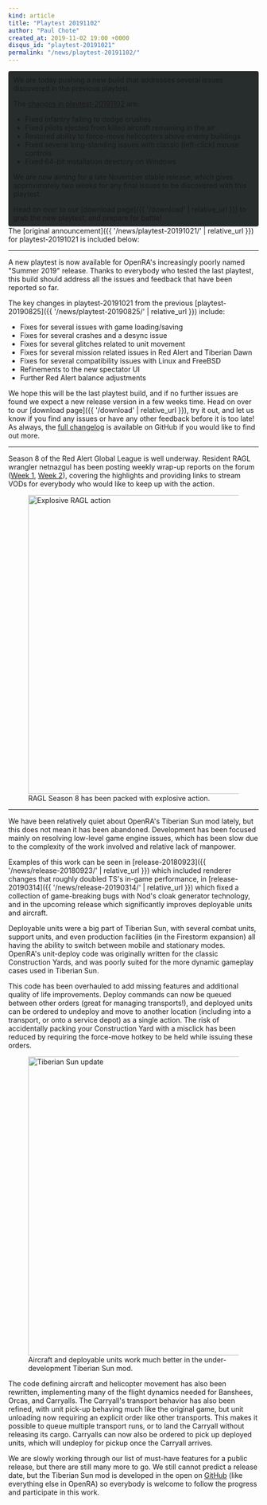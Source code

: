 ```yaml
---
kind: article
title: "Playtest 20191102"
author: "Paul Chote"
created_at: 2019-11-02 19:00 +0000
disqus_id: "playtest-20191021"
permalink: "/news/playtest-20191102/"
---
```



<div style="border-radius: 4px; background-color: #272d2c; padding: 5px">
<div style="margin: -10px 5px" markdown="1">

We are today pushing a new build that addresses several issues discovered in the previous playtest.

The [changes in playtest-20191102](https://github.com/OpenRA/OpenRA/wiki/Changelog/b86b6d003747ce23f955c9ce5ea578cdac993546) are:

* Fixed infantry failing to dodge crushes
* Fixed pilots ejected from killed aircraft remaining in the air
* Restored ability to force-move helicopters above enemy buildings
* Fixed several long-standing issues with classic (left-click) mouse controls
* Fixed 64-bit installation directory on Windows

We are now aiming for a late November stable release, which gives approximately two weeks for any final issues to be discovered with this playtest.

Head on over to our [download page]({{ '/download' | relative_url }}) to grab the new playtest, and prepare for battle!

</div>
</div>
The [original announcement]({{ '/news/playtest-20191021/' | relative_url }}) for playtest-20191021 is included below:

<hr />

A new playtest is now available for OpenRA's increasingly poorly named "Summer 2019" release. Thanks to everybody who tested the last playtest, this build should address all the issues and feedback that have been reported so far.

The key changes in playtest-20191021 from the previous [playtest-20190825]({{ '/news/playtest-20190825/' | relative_url }}) include:

* Fixes for several issues with game loading/saving
* Fixes for several crashes and a desync issue
* Fixes for several glitches related to unit movement
* Fixes for several mission related issues in Red Alert and Tiberian Dawn
* Fixes for several compatibility issues with Linux and FreeBSD
* Refinements to the new spectator UI
* Further Red Alert balance adjustments

We hope this will be the last playtest build, and if no further issues are found we expect a new release version in a few weeks time.
Head on over to our [download page]({{ '/download' | relative_url }}), try it out, and let us know if you find any issues or have any other feedback before it is too late!
As always, the [full changelog](https://github.com/OpenRA/OpenRA/wiki/Changelog/e9727bc4e669cdbd5d5b3bfa1e26946d2c4708c7) is available on GitHub if you would like to find out more.

<hr>

Season 8 of the Red Alert Global League is well underway. Resident RAGL wrangler netnazgul has been posting weekly wrap-up reports on the forum ([Week 1](https://forum.openra.net/viewtopic.php?f=85&t=21029), [Week 2](https://forum.openra.net/viewtopic.php?f=85&t=21031)), covering the highlights and providing links to stream VODs for everybody who would like to keep up with the action.

<figure>
  <img src="{{ '/images/news/20191021-ragl.gif' | relative_url }}" alt="Explosive RAGL action" width="600px" />
  <figcaption>RAGL Season 8 has been packed with explosive action.</figcaption>
</figure>

<hr>

We have been relatively quiet about OpenRA's Tiberian Sun mod lately, but this does not mean it has been abandoned. Development has been focused mainly on resolving low-level game engine issues, which has been slow due to the complexity of the work involved and relative lack of manpower.

Examples of this work can be seen in [release-20180923]({{ '/news/release-20180923/' | relative_url }}) which included renderer changes that roughly doubled TS's in-game performance, in [release-20190314]({{ '/news/release-20190314/' | relative_url }}) which fixed a collection of game-breaking bugs with Nod's cloak generator technology, and in the upcoming release which significantly improves deployable units and aircraft.

Deployable units were a big part of Tiberian Sun, with several combat units, support units, and even production facilities (in the Firestorm expansion) all having the ability to switch between mobile and stationary modes. OpenRA's unit-deploy code was originally written for the classic Construction Yards, and was poorly suited for the more dynamic gameplay cases used in Tiberian Sun.

This code has been overhauled to add missing features and additional quality of life improvements. Deploy commands can now be queued between other orders (great for managing transports!), and deployed units can be ordered to undeploy and move to another location (including into a transport, or onto a service depot) as a single action. The risk of accidentally packing your Construction Yard with a misclick has been reduced by requiring the force-move hotkey to be held while issuing these orders.

<figure>
  <img src="{{ '/images/news/20191021-tibsun.png' | relative_url }}" alt="Tiberian Sun update" width="600px" />
  <figcaption>Aircraft and deployable units work much better in the under-development Tiberian Sun mod.</figcaption>
</figure>

The code defining aircraft and helicopter movement has also been rewritten, implementing many of the flight dynamics needed for Banshees, Orcas, and Carryalls. The Carryall's transport behavior has also been refined, with unit pick-up behaving much like the original game, but unit unloading now requiring an explicit order like other transports. This makes it possible to queue multiple transport runs, or to land the Carryall without releasing its cargo. Carryalls can now also be ordered to pick up deployed units, which will undeploy for pickup once the Carryall arrives.

We are slowly working through our list of must-have features for a public release, but there are still many more to go. We still cannot predict a release date, but the Tiberian Sun mod is developed in the open on [GitHub](https://github.com/OpenRA/OpenRA) (like everything else in OpenRA) so everybody is welcome to follow the progress and participate in this work.
